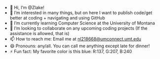 - 👋 Hi, I’m @Zlake!
- 👀 I’m interested in many things, but on here I want to publish code/get better at coding + navigating and using GitHub
- 🌱 I’m currently learning Computer Science at the University of Montana
- 💞️ I’m looking to collaborate on any upcoming coding projects (If the assistance is allowed, that is)
- 📫 How to reach me: Email me at nl218668@umconnect.umt.edu
- 😄 Pronouns: any/all. You can call me anything except late for dinner!
- ⚡ Fun fact: My favorite color is this blue: R:137, G:207, B:240

<!---
Nlake1285/Nlake1285 is a ✨ special ✨ repository because its `README.md` (this file) appears on your GitHub profile.
You can click the Preview link to take a look at your changes.
--->

